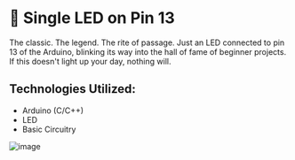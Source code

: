 # 🔹 Single LED on Pin 13

The classic. The legend. The rite of passage. Just an LED connected to pin 13 of the Arduino, blinking its way into the hall of fame of beginner projects. If this doesn't light up your day, nothing will.

## Technologies Utilized:

- Arduino (C/C++)
- LED
- Basic Circuitry

![image](https://user-images.githubusercontent.com/132023142/235191172-cc8320dd-d018-4394-8cba-64aebced3cd0.png)
